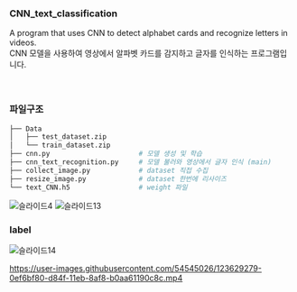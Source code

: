 ### CNN_text_classification
A program that uses CNN to detect alphabet cards and recognize letters in videos. 
<br>CNN 모델을 사용하여 영상에서 알파벳 카드를 감지하고 글자를 인식하는 프로그램입니다. 
<br><br><br>

### 파일구조
```bash
├── Data                        
│   ├── test_dataset.zip
│   └── train_dataset.zip
├── cnn.py                      # 모델 생성 및 학습
├── cnn_text_recognition.py     # 모델 불러와 영상에서 글자 인식 (main)
├── collect_image.py            # dataset 직접 수집
├── resize_image.py             # dataset 한번에 리사이즈
└── text_CNN.h5                 # weight 파일
``` 


![슬라이드4](https://user-images.githubusercontent.com/54545026/123628379-fc2fbb00-d84d-11eb-9834-e7e5d865a036.PNG)
![슬라이드13](https://user-images.githubusercontent.com/54545026/123628572-3600c180-d84e-11eb-860d-33527edd195a.PNG)


### label
![슬라이드14](https://user-images.githubusercontent.com/54545026/123628397-018d0580-d84e-11eb-9b8b-695742534bf9.PNG)




https://user-images.githubusercontent.com/54545026/123629279-0ef6bf80-d84f-11eb-8af8-b0aa61190c8c.mp4


